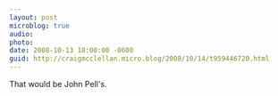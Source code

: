 ```yaml
---
layout: post
microblog: true
audio: 
photo: 
date: 2008-10-13 18:00:00 -0600
guid: http://craigmcclellan.micro.blog/2008/10/14/t959446720.html
---
```

That would be John Pell's.
